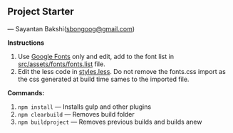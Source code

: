 ## Project Starter
&mdash; Sayantan Bakshi(sbongoog@gmail.com)

**Instructions**
1. Use [Google Fonts](https://fonts.google.com/) only and edit, add to the font list in [src/assets/fonts/fonts.list](src/assets/fonts/fonts.list) file.
2. Edit the less code in [styles.less](src/assets/less/styles.less). Do not remove the fonts.css import as the css generated at build time sames to the imported file.

**Commands:**
1. `npm install` &mdash; Installs gulp and other plugins
2. `npm clearbuild` &mdash; Removes build folder
3. `npm buildproject` &mdash; Removes previous builds and builds anew